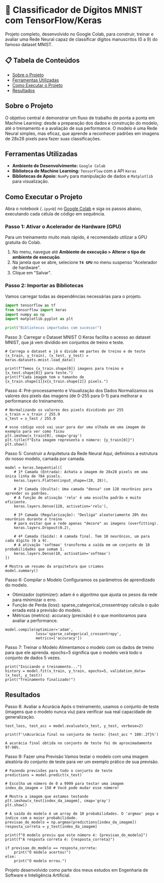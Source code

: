 # 🧠 Classificador de Dígitos MNIST com TensorFlow/Keras

Projeto completo, desenvolvido no Google Colab, para construir, treinar e avaliar uma Rede Neural capaz de classificar dígitos manuscritos (0 a 9) do famoso dataset MNIST.

## 📋 Tabela de Conteúdos
* [Sobre o Projeto](#-Sobre-o-projeto)
* [Ferramentas Utilizadas](#️-ferramentas-utilizadas)
* [Como Executar o Projeto](#-como-executar-o-projeto)
* [Resultados](#-resultados)

## Sobre o Projeto
O objetivo central é demonstrar um fluxo de trabalho de ponta a ponta em Machine Learning: desde a preparação dos dados e construção do modelo, até o treinamento e a avaliação de sua performance. O modelo é uma Rede Neural simples, mas eficaz, que aprende a reconhecer padrões em imagens de 28x28 pixels para fazer suas classificações.

## Ferramentas Utilizadas
* **Ambiente de Desenvolvimento:** `Google Colab`
* **Biblioteca de Machine Learning:** `TensorFlow` com a API `Keras`
* **Bibliotecas de Apoio:** `NumPy` para manipulação de dados e `Matplotlib` para visualização.

## Como Executar o Projeto
Abra o notebook (`.ipynb`) no [Google Colab](https://colab.research.google.com/) e siga os passos abaixo, executando cada célula de código em sequência.

### Passo 1: Ativar o Acelerador de Hardware (GPU)
Para um treinamento muito mais rápido, é recomendado utilizar a GPU gratuita do Colab.
1. No menu, navegue até **Ambiente de execução > Alterar o tipo de ambiente de execução**.
2. Na janela que se abre, selecione **`T4 GPU`** no menu suspenso "Acelerador de hardware".
3. Clique em "Salvar".

### Passo 2: Importar as Bibliotecas
Vamos carregar todas as dependências necessárias para o projeto.
```python
import tensorflow as tf
from tensorflow import keras
import numpy as np
import matplotlib.pyplot as plt

print("Bibliotecas importadas com sucesso!")
```
Passo 3: Carregar o Dataset MNIST
O Keras facilita o acesso ao dataset MNIST, que já vem dividido em conjuntos de treino e teste.

```
# Carrega o dataset e já o divide em partes de treino e de teste
(x_train, y_train), (x_test, y_test) = keras.datasets.mnist.load_data()

print(f"Temos {x_train.shape[0]} imagens para treino e {x_test.shape[0]} para teste.")
print(f"Cada imagem tem o tamanho de {x_train.shape[1]}x{x_train.shape[2]} pixels.")
```
Passo 4: Pré-processamento e Visualização dos Dados
Normalizamos os valores dos pixels das imagens (de 0-255 para 0-1) para melhorar a performance do treinamento.
```
# Normalizando os valores dos pixels dividindo por 255
x_train = x_train / 255.0
x_test = x_test / 255.0
```
```
# esse código você vai usar para dar uma olhada em uma imagem de exemplo para ver como ficou
plt.imshow(x_train[0], cmap='gray')
plt.title(f"Esta imagem representa o número: {y_train[0]}")
plt.show()
```
Passo 5: Construir a Arquitetura da Rede Neural
Aqui, definimos a estrutura do nosso modelo, camada por camada.
```
model = keras.Sequential([
    # 1ª Camada (Entrada): Achata a imagem de 28x28 pixels em uma única linha de 784 pixels.
    keras.layers.Flatten(input_shape=(28, 28)),

    # 2ª Camada (Oculta): Uma camada "densa" com 128 neurônios para aprender os padrões.
    # A função de ativação 'relu' é uma escolha padrão e muito eficiente.
    keras.layers.Dense(128, activation='relu'),

    # 3ª Camada (Regularização): "Desliga" aleatoriamente 20% dos neurônios durante o treino
    # para evitar que a rede apenas "decore" as imagens (overfitting).
    keras.layers.Dropout(0.2),

    # 4ª Camada (Saída): A camada final. Tem 10 neurônios, um para cada dígito (0 a 9).
    # A ativação 'softmax' transforma a saída em um conjunto de 10 probabilidades que somam 1.
    keras.layers.Dense(10, activation='softmax')
])

# Mostra um resumo da arquitetura que criamos
model.summary()
```
Passo 6: Compilar o Modelo
Configuramos os parâmetros de aprendizado do modelo.
 * Otimizador (optimizer): adam é o algoritmo que ajusta os pesos da rede para minimizar o erro.
 * Função de Perda (loss): sparse_categorical_crossentropy calcula o quão errada está a previsão do modelo.
 * Métricas (metrics): accuracy (precisão) é o que monitoramos para avaliar a performance.
```
model.compile(optimizer='adam',
              loss='sparse_categorical_crossentropy',
              metrics=['accuracy'])
```
Passo 7: Treinar o Modelo
Alimentamos o modelo com os dados de treino para que ele aprenda. epochs=5 significa que o modelo verá todo o conjunto de dados 5 vezes.
```
print("Iniciando o treinamento...")
history = model.fit(x_train, y_train, epochs=5, validation_data=(x_test, y_test))
print("Treinamento finalizado!")
```
## Resultados
Passo 8: Avaliar a Acurácia
Após o treinamento, usamos o conjunto de teste (imagens que o modelo nunca viu) para verificar sua real capacidade de generalização.
```
test_loss, test_acc = model.evaluate(x_test, y_test, verbose=2)

print(f'\nAcurácia final no conjunto de teste: {test_acc * 100:.2f}%')

A acurácia final obtida no conjunto de teste foi de aproximadamente 97-98%.
```
Passo 9: Fazer uma Previsão
Vamos testar o modelo com uma imagem aleatória do conjunto de teste para ver um exemplo prático de sua previsão.
```
# Fazendo previsões para todo o conjunto de teste
predictions = model.predict(x_test)

# Escolha um número de 0 a 9999 para testar uma imagem
index_da_imagem = 150 # Você pode mudar esse número!

# Mostra a imagem que estamos testando
plt.imshow(x_test[index_da_imagem], cmap='gray')
plt.show()

# A saída do modelo é um array de 10 probabilidades. O 'argmax' pega o índice com a maior probabilidade.
previsao_do_modelo = np.argmax(predictions[index_da_imagem])
resposta_correta = y_test[index_da_imagem]

print(f"O modelo previu que este número é: {previsao_do_modelo}")
print(f"A resposta correta é: {resposta_correta}")

if previsao_do_modelo == resposta_correta:
    print("O modelo acertou!")
else:
    print("O modelo errou.")
```

Projeto desenvolvido como parte dos meus estudos em Engenharia de Software e Inteligência Artificial.


